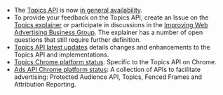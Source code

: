*  The [Topics API](https://github.com/jkarlin/topics) is now [in general availability](/blog/privacy-sandbox-launch/).
*  To provide your feedback on the Topics API, create an Issue on the [Topics explainer](https://github.com/jkarlin/topics/issues) or participate in discussions in the [Improving Web Advertising Business Group](https://www.w3.org/community/web-adv/participants). The explainer has a number of open questions that still require further definition.
*  [Topics API latest updates](/docs/privacy-sandbox/topics/latest/) details changes and enhancements to the Topics API and implementations.
*  [Topics Chrome platform status](https://chromestatus.com/feature/5680923054964736): Specific to the Topics API on Chrome.
*  [Ads API Chrome platform status](https://chromestatus.com/feature/5100526168440832): A collection of APIs to facilitate advertising: Protected Audience API, Topics, Fenced Frames and Attribution Reporting.
